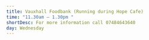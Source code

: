 ```yaml
---
title: Vauxhall Foodbank (Running during Hope Cafe)
time: "11.30am – 1.30pm "
shortDesc: For more information call 07484643640
day: Wednesday
---
```

